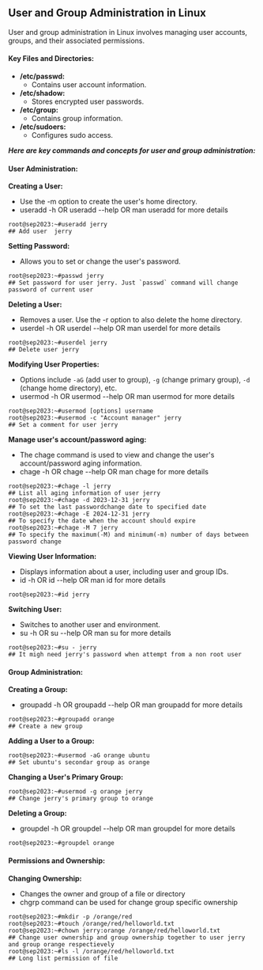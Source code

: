 ## User and Group Administration in Linux
User and group administration in Linux involves managing user accounts, groups, and their associated permissions.

#### Key Files and Directories:
- **/etc/passwd:**
  - Contains user account information.
- **/etc/shadow:**
  - Stores encrypted user passwords.
- **/etc/group:**
  - Contains group information.
- **/etc/sudoers:**
  - Configures sudo access.

**_Here are key commands and concepts for user and group administration:_**

#### User Administration:
**Creating a User:**
- Use the -m option to create the user's home directory.
- useradd -h OR useradd --help OR man useradd for more details
```
root@sep2023:~#useradd jerry                                             ## Add user  jerry
```
**Setting Password:**
- Allows you to set or change the user's password.
```
root@sep2023:~#passwd jerry                                              ## Set password for user jerry. Just `passwd` command will change password of current user
```
**Deleting a User:**
- Removes a user. Use the -r option to also delete the home directory.
- userdel -h OR userdel --help OR man userdel for more details
```
root@sep2023:~#userdel jerry                                             ## Delete user jerry
```
**Modifying User Properties:**
- Options include `-aG` (add user to group), `-g` (change primary group), `-d` (change home directory), etc.
- usermod -h OR usermod --help OR man usermod for more details
```
root@sep2023:~#usermod [options] username
root@sep2023:~#usermod -c "Account manager" jerry                        ## Set a comment for user jerry
```
**Manage user's account/password aging:**
- The chage command is used to view and change the user's account/password aging information.
- chage -h OR chage --help OR man chage for more details
```
root@sep2023:~#chage -l jerry                                            ## List all aging information of user jerry
root@sep2023:~#chage -d 2023-12-31 jerry                                 ## To set the last passwordchange date to specified date
root@sep2023:~#chage -E 2024-12-31 jerry                                 ## To specify the date when the account should expire
root@sep2023:~#chage -M 7 jerry                                          ## To specify the maximum(-M) and minimum(-m) number of days between password change
```
**Viewing User Information:**
- Displays information about a user, including user and group IDs.
- id -h OR id --help OR man id for more details
```
root@sep2023:~#id jerry
```
**Switching User:**
- Switches to another user and environment.
- su -h OR su --help OR man su for more details
```
root@sep2023:~#su - jerry                                               ## It migh need jerry's password when attempt from a non root user
```
#### Group Administration:
**Creating a Group:**
- groupadd -h OR groupadd --help OR man groupadd for more details
```
root@sep2023:~#groupadd orange                                         ## Create a new group
```
**Adding a User to a Group:**
```
root@sep2023:~#usermod -aG orange ubuntu                               ## Set ubuntu's secondar group as orange
```
**Changing a User's Primary Group:**
```
root@sep2023:~#usermod -g orange jerry                                 ## Change jerry's primary group to orange
```
**Deleting a Group:**
- groupdel -h OR groupdel --help OR man groupdel for more details
```
root@sep2023:~#groupdel orange
```
#### Permissions and Ownership:
**Changing Ownership:**
- Changes the owner and group of a file or directory
- chgrp command can be used for change group specific ownership
```
root@sep2023:~#mkdir -p /orange/red
root@sep2023:~#touch /orange/red/helloworld.txt
root@sep2023:~#chown jerry:orange /orange/red/helloworld.txt         ## Change user ownership and group ownership together to user jerry and group orange respectievely
root@sep2023:~#ls -l /orange/red/helloworld.txt                      ## Long list permission of file 
```
